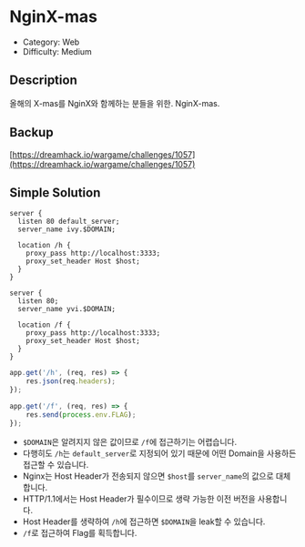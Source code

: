 # NginX-mas

* Category: Web
* Difficulty: Medium

## Description

올해의 X-mas를 NginX와 함께하는 분들을 위한.
NginX-mas.

## Backup

[https://dreamhack.io/wargame/challenges/1057](https://dreamhack.io/wargame/challenges/1057)

## Simple Solution

```
server {
  listen 80 default_server;
  server_name ivy.$DOMAIN;
  
  location /h {
    proxy_pass http://localhost:3333;
    proxy_set_header Host $host;
  }
}
  
server {
  listen 80;
  server_name yvi.$DOMAIN;
  
  location /f {
    proxy_pass http://localhost:3333;
    proxy_set_header Host $host;
  }
}
```
```javascript
app.get('/h', (req, res) => {
	res.json(req.headers);
});

app.get('/f', (req, res) => {
	res.send(process.env.FLAG);
});
```
* `$DOMAIN`은 알려지지 않은 값이므로 `/f`에 접근하기는 어렵습니다.
* 다행히도 `/h`는 `default_server`로 지정되어 있기 때문에 어떤 Domain을 사용하든 접근할 수 있습니다.
* Nginx는 Host Header가 전송되지 않으면 `$host`를 `server_name`의 값으로 대체합니다.
* HTTP/1.1에서는 Host Header가 필수이므로 생략 가능한 이전 버전을 사용합니다.
* Host Header를 생략하여 `/h`에 접근하면 `$DOMAIN`을 leak할 수 있습니다.
* `/f`로 접근하여 Flag를 획득합니다.

  
